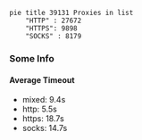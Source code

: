 
```mermaid
pie title 39131 Proxies in list
    "HTTP" : 27672
    "HTTPS": 9898
    "SOCKS" : 8179
```

### Some Info
#### Average Timeout

- mixed: 9.4s
- http: 5.5s
- https: 18.7s
- socks: 14.7s